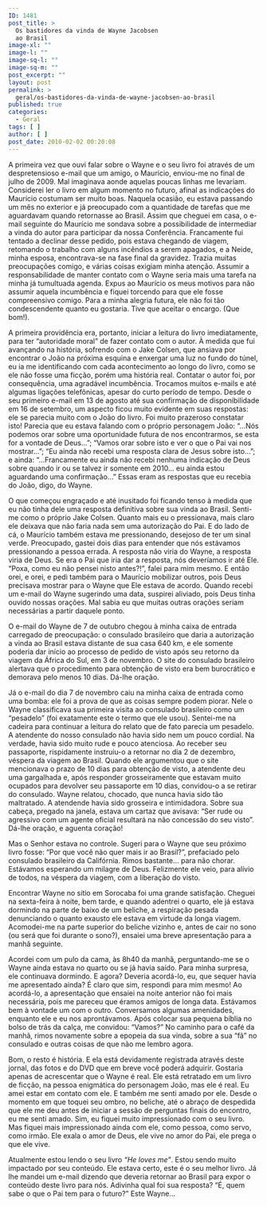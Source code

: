 ```yaml
---
ID: 1481
post_title: >
  Os bastidores da vinda de Wayne Jacobsen
  ao Brasil
image-xl: ""
image-l: ""
image-sq-l: ""
image-sq-m: ""
post_excerpt: ""
layout: post
permalink: >
  geral/os-bastidores-da-vinda-de-wayne-jacobsen-ao-brasil
published: true
categories:
  - Geral
tags: [ ]
author: [ ]
post_date: 2010-02-02 00:20:08
---
```

<!-- p.p1 {margin: 0.0px 0.0px 0.0px 0.0px; text-align: justify; text-indent: 14.1px; font: 10.5px Georgia} p.p2 {margin: 0.0px 0.0px 0.0px 0.0px; text-align: justify; text-indent: 14.1px; font: 10.5px Georgia; min-height: 12.0px} -->A primeira vez que ouvi falar sobre o Wayne e o seu livro foi através de um despretensioso e-mail que um amigo, o Maurício, enviou-me no final de julho de 2009. Mal imaginava aonde aquelas poucas linhas me levariam. Considerei ler o livro em algum momento no futuro, afinal as indicações do Maurício costumam ser muito boas. Naquela ocasião, eu estava passando um mês no exterior e já preocupado com a quantidade de tarefas que me aguardavam quando retornasse ao Brasil. Assim que cheguei em casa, o e-mail seguinte do Maurício me sondava sobre a possibilidade de intermediar a vinda do autor para participar da nossa Conferência. Francamente fui tentado a declinar desse pedido, pois estava chegando de viagem, retomando o trabalho com alguns incêndios a serem apagados, e a Neide, minha esposa, encontrava-se na fase final da gravidez. Trazia muitas preocupações comigo, e várias coisas exigiam minha atenção. Assumir a responsabilidade de manter contato com o Wayne seria mais uma tarefa na minha já tumultuada agenda. Expus ao Maurício os meus motivos para não assumir aquela incumbência e fiquei torcendo para que ele fosse compreensivo comigo. Para a minha alegria futura, ele não foi tão condescendente quanto eu gostaria. Tive que aceitar o encargo. (Que bom!).

A primeira providência era, portanto, iniciar a leitura do livro imediatamente, para ter “autoridade moral” de fazer contato com o autor. À medida que fui avançando na história, sofrendo com o Jake Colsen, que ansiava por encontrar o João na próxima esquina e enxergar uma luz no fundo do túnel, eu ia me identificando com cada acontecimento ao longo do livro, como se ele não fosse uma ficção, porém uma história real. Contatar o autor foi, por consequência, uma agradável incumbência. Trocamos muitos e-mails e até algumas ligações telefônicas, apesar do curto período de tempo. Desde o seu primeiro e-mail em 13 de agosto até sua confirmação de disponibilidade em 16 de setembro, um aspecto ficou muito evidente em suas respostas: ele se parecia muito com o João do livro. Foi muito prazeroso constatar isto! Parecia que eu estava falando com o próprio personagem João: “...Nós podemos orar sobre uma oportunidade futura de nos encontrarmos, se esta for a vontade de Deus...”; “Vamos orar sobre isto e ver o que o Pai vai nos mostrar...”; “Eu ainda não recebi uma resposta clara de Jesus sobre isto...”; e ainda: “...Francamente eu ainda não recebi nenhuma indicação de Deus sobre quando ir ou se talvez ir somente em 2010... eu ainda estou aguardando uma confirmação...” Essas eram as respostas que eu recebia do João, digo, do Wayne.

O que começou engraçado e até inusitado foi ficando tenso à medida que eu não tinha dele uma resposta definitiva sobre sua vinda ao Brasil. Senti-me como o próprio Jake Colsen. Quanto mais eu o pressionava, mais claro ele deixava que não faria nada sem uma autorização do Pai. E do lado de cá, o Maurício também estava me pressionando, desejoso de ter um sinal verde. Preocupado, gastei dois dias para entender que nós estávamos pressionando a pessoa errada. A resposta não viria do Wayne, a resposta viria de Deus. Se era o Pai que iria dar a resposta, nós deveríamos ir até Ele. “Poxa, como eu não pensei nisto antes?!”, falei para mim mesmo. E então orei, e orei, e pedi também para o Maurício mobilizar outros, pois Deus precisava mostrar para o Wayne que Ele estava de acordo. Quando recebi um e-mail do Wayne sugerindo uma data, suspirei aliviado, pois Deus tinha ouvido nossas orações. Mal sabia eu que muitas outras orações seriam necessárias a partir daquele ponto.

O e-mail do Wayne de 7 de outubro chegou à minha caixa de entrada carregado de preocupação: o consulado brasileiro que daria a autorização a vinda ao Brasil estava distante de sua casa 640 km, e ele somente poderia dar início ao processo de pedido de visto após seu retorno da viagem da África do Sul, em 3 de novembro. O site do consulado brasileiro alertava que o procedimento para obtenção de visto era bem burocrático e demorava pelo menos 10 dias. Dá-lhe oração.

Já o e-mail do dia 7 de novembro caiu na minha caixa de entrada como uma bomba: ele foi a prova de que as coisas sempre podem piorar. Nele o Wayne classificava sua primeira visita ao consulado brasileiro como um “pesadelo” (foi exatamente este o termo que ele usou). Sentei-me na cadeira para continuar a leitura do relato que de fato parecia um pesadelo. A atendente do nosso consulado não havia sido nem um pouco cordial. Na verdade, havia sido muito rude e pouco atenciosa. Ao receber seu passaporte, rispidamente instruiu-o a retornar no dia 2 de dezembro, véspera da viagem ao Brasil. Quando ele argumentou que o site mencionava o prazo de 10 dias para obtenção de visto, a atendente deu uma gargalhada e, após responder grosseiramente que estavam muito ocupados para devolver seu passaporte em 10 dias, convidou-o a se retirar do consulado. Wayne relatou, chocado, que nunca havia sido tão maltratado. A atendende havia sido grosseira e intimidadora. Sobre sua cabeça, pregado na janela, estava um cartaz que avisava: “Ser rude ou agressivo com um agente oficial resultará na não concessão do seu visto”. Dá-lhe oração, e aguenta coração!

Mas o Senhor estava no controle. Sugeri para o Wayne que seu próximo livro fosse: “Por que você não quer mais ir ao Brasil?”, prefaciado pelo consulado brasileiro da Califórnia. Rimos bastante... para não chorar. Estávamos esperando um milagre de Deus. Felizmente ele veio, para alívio de todos, na véspera da viagem, com a liberação do visto.

Encontrar Wayne no sítio em Sorocaba foi uma grande satisfação. Cheguei na sexta-feira à noite, bem tarde, e quando adentrei o quarto, ele já estava dormindo na parte de baixo de um beliche, a respiração pesada denunciando o quanto exausto ele estava em virtude da longa viagem. Acomodei-me na parte superior do beliche vizinho e, antes de cair no sono (ou será que foi durante o sono?), ensaiei uma breve apresentação para a manhã seguinte.

Acordei com um pulo da cama, às 8h40 da manhã, perguntando-me se o Wayne ainda estava no quarto ou se já havia saído. Para minha surpresa, ele continuava dormindo. E agora? Deveria acordá-lo, eu, que sequer havia me apresentado ainda? É claro que sim, respondi para mim mesmo! Ao acordá-lo, a apresentação que ensaiei na noite anterior não foi mais necessária, pois me pareceu que éramos amigos de longa data. Estávamos bem à vontade um com o outro. Conversamos algumas amenidades, enquanto ele e eu nos aprontávamos. Após colocar sua pequena bíblia no bolso de trás da calça, me convidou: “Vamos?” No caminho para o café da manhã, rimos novamente sobre a epopeia da sua vinda, sobre a sua “fã” no consulado e outras coisas de que não me lembro agora.

Bom, o resto é história. E ela está devidamente registrada através deste jornal, das fotos e do DVD que em breve você poderá adquirir. Gostaria apenas de acrescentar que o Wayne é real. Ele está retratado em um livro de ficção, na pessoa enigmática do personagem João, mas ele é real. Eu amei estar em contato com ele. E também me senti amado por ele. Desde o momento em que toquei seu ombro, no beliche, até o abraço de despedida que ele me deu antes de iniciar a sessão de perguntas finais do encontro, eu me senti amado. Sim, eu fiquei muito impressionado com o seu livro. Mas fiquei mais impressionado ainda com ele, como pessoa, como servo, como irmão. Ele exala o amor de Deus, ele vive no amor do Pai, ele prega o que ele vive.

Atualmente estou lendo o seu livro <em>“He loves me”</em>. Estou sendo muito impactado por seu conteúdo. Ele estava certo, este é o seu melhor livro. Já lhe mandei um e-mail dizendo que deveria retornar ao Brasil para expor o conteúdo deste livro para nós. Adivinha qual foi sua resposta? “É, quem sabe o que o Pai tem para o futuro?” Este Wayne...

&nbsp;
